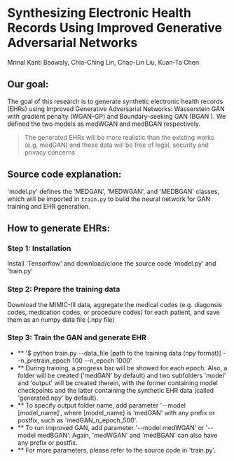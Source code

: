 Synthesizing Electronic Health Records Using Improved Generative Adversarial Networks
================
Mrinal Kanti Baowaly, Chia-Ching Lin, Chao-Lin Liu, Kuan-Ta Chen

Our goal:
---------

The goal of this research is to generate synthetic electronic health records (EHRs) using Improved Generative Adversarial Networks: Wasserstein GAN with gradient penalty (WGAN-GP) and Boundary-seeking GAN (BGAN ). We defined the two models as medWGAN and medBGAN respectively.

> The generated EHRs will be more realistic than the existing works (e.g. medGAN) and these data will be free of legal, security and privacy concerns

Source code explanation:
------------------------
'model.py' defines the 'MEDGAN', 'MEDWGAN', and 'MEDBGAN' classes, which will be imported in `train.py` to build the neural network for GAN training and EHR generation.

How to generate EHRs:
---------------------

### Step 1: Installation
Install 'Tensorflow' and download/clone the source code 'model.py' and 'train.py'
### Step 2: Prepare the training data
Download the MIMIC-III data, aggregate the medical codes (e.g. diagonsis codes, medication codes, or procedure codes) for each patient, and save them as an numpy data file (.npy file)
### Step 3: Train the GAN and generate EHR
-   ** '$ python train.py --data_file [path to the training data (npy format)] --n_pretrain_epoch 100 --n_epoch 1000'
-   ** During training, a progress bar will be showed for each epoch. Also, a folder will be created ('medGAN' by default) and two subfolders 'model' and 'output' will be created therein, with the former containing model checkpoints and the latter containing the synthetic EHR data (called 'generated.npy' by default).
-   ** To specify output folder name, add parameter '--model [model_name]', where [model_name] is 'medGAN' with any prefix or postfix, such as 'medGAN_n_epoch_500'.
-   ** To run improved GAN, add parameter '--model medWGAN' or '--model medBGAN'. Again, 'medWGAN' and 'medBGAN' can also have any prefix or postfix.
-   ** For more parameters, please refer to the source code in 'train.py'.
